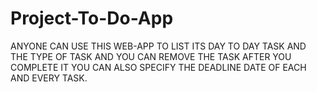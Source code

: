 # Project-To-Do-App

ANYONE CAN USE THIS WEB-APP TO LIST ITS DAY TO DAY TASK AND THE TYPE OF TASK AND YOU CAN REMOVE THE TASK AFTER YOU COMPLETE IT YOU CAN ALSO SPECIFY THE DEADLINE DATE OF EACH AND EVERY TASK.

